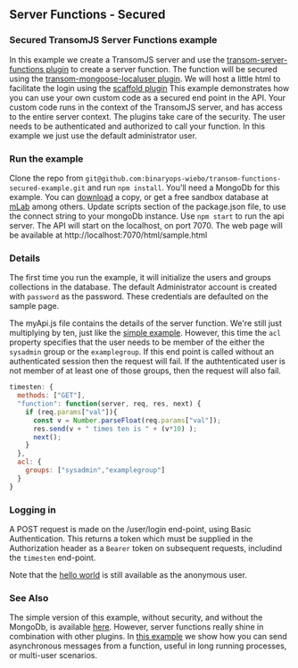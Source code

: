 ## Server Functions - Secured
### Secured TransomJS Server Functions example

In this example we create a TransomJS server and use the [transom-server-functions plugin](https://transomjs.github.io/docs/transom-server-functions/) to create a server function. The function will be secured using the [transom-mongoose-localuser plugin](https://transomjs.github.io/docs/transom-mongoose-localuser/). We will host a little html to facilitate the login using the [scaffold plugin](https://transomjs.github.io/docs/transom-scaffold/)
This example demonstrates how you can use your own custom code as a secured end point in the API. Your custom code runs in the context of the TransomJS server, and has access to the entire server context. The plugins take care of the security. The user needs to be authenticated and authorized to call your function. In this example we just use the default administrator user.

### Run the example
Clone the repo from `git@github.com:binaryops-wiebo/transom-functions-secured-example.git` and run `npm install`. You'll need a MongoDb for this example. You can [download](https://www.mongodb.com/download-center#community) a copy, or get a free sandbox database at [mLab](https://www.mlab.com) among others. Update scripts section of the package.json file, to use the connect string to your mongoDb instance.
Use `npm start` to run the api server. The API will start on the localhost, on port 7070. The web page will be available at
http://localhost:7070/html/sample.html 
 
### Details
The first time you run the example, it will initialize the users and groups collections in the database. The default Administrator account is created with `password` as the password. These credentials are defaulted on the sample page.

The myApi.js file contains the details of the server function. We're still just multiplying by ten, just like the [simple example](https://transomjs.github.io/docs/server-functions-example/). However, this time the `acl` property specifies that the user needs to be member of the either the `sysadmin` group or the `examplegroup`. If this end point is called without an authenticated session then the request will fail. If the authtenticated user is not member of at least one of those groups, then the request will also fail.
``` Javascript
timesten: {
  methods: ["GET"],
  "function": function(server, req, res, next) {
    if (req.params["val"]){
      const v = Number.parseFloat(req.params["val"]);
      res.send(v + " times ten is " + (v*10) );
      next();
    }	
  },
  acl: {
    groups: ["sysadmin","examplegroup"]
  } 
}
```
### Logging in
A POST request is made on the /user/login end-point, using Basic Authentication. This returns a token which must be supplied in the Authorization header as a `Bearer` token on subsequent requests, includind the `timesten` end-point.

Note that the [hello world](http://localhost:7070/api/v1/fx/hello) is still available as the anonymous user.  

### See Also
The simple version of this example, without security, and without the MongoDb, is available [here](https://transomjs.github.io/docs/server-functions-example/). However, server functions really shine in combination with other plugins. In [this example](https://transomjs.github.io/docs/socketio-example/) we show how you can send asynchronous messages from a function, useful in long running processes, or multi-user scenarios. 